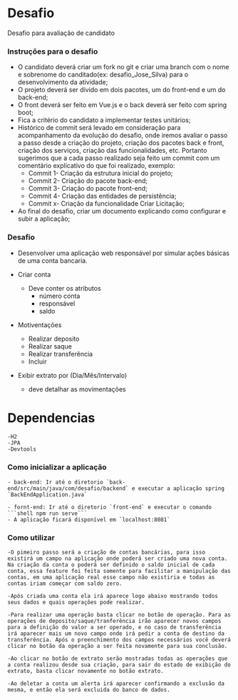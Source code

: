 # Desafio
Desafio para avaliação de candidato

### Instruções para o desafio
- O candidato deverá criar um fork no git e criar uma branch com o nome e sobrenome do canditado(ex: desafio_Jose_Silva) para o desenvolvimento da atividade;
- O projeto deverá ser divido em dois pacotes, um do front-end e um do back-end;
- O front deverá ser feito em Vue.js e o back deverá ser feito com spring boot;
- Fica a critério do candidato a implementar testes unitários;
- Histórico de commit será levado em consideração para acompanhamento da evolução do desafio, onde iremos avaliar o passo a passo desde a criação do projeto, criação dos pacotes back e front, criação dos serviços, criação das funcionalidades, etc. Portanto sugerimos que a cada passo realizado seja feito um commit com um comentário explicativo do que foi realizado, exemplo:
    - Commit 1- Criação da estrutura inicial do projeto;
    - Commit 2- Criação do pacote back-end;
    - Commit 3- Criação do pacote front-end;
    - Commit 4- Criação das entidades de persistência;
    - Commit x- Criação da funcionalidade Criar Licitação;
- Ao final do desafio, criar um documento explicando como configurar e subir a aplicação;


### Desafio
- Desenvolver uma aplicação web responsável por simular ações básicas de uma conta bancaria.
- Criar conta
    - Deve conter os atributos
        - número conta
        - responsável
        - saldo

- Motiventações
    - Realizar deposito
    - Realizar saque
    - Realizar transferência
	- Incluir

- Exibir extrato por (Dia/Mês/Intervalo)
    - deve detalhar as movimentações


# Dependencias
    -H2
    -JPA
    -Devtools

### Como inicializar a aplicação
    - back-end: Ir até o diretorio `back-end/src/main/java/com/desafio/backend` e executar a aplicação spring `BackEndApplication.java`

    - fornt-end: Ir até o diretorio `front-end` e executar o comando ```shell npm run serve```
    - A aplicação ficará disponível em `localhost:8081`

### Como utilizar
    -O pimeiro passo será a criação de contas bancárias, para isso existirá um campo na aplicação onde poderá ser criado uma nova conta. Na criação da conta o poderá ser definido o saldo inicial de cada conta, essa feature foi feita somente para facilitar a manipulação das contas, em uma aplicação real esse campo não existiria e todas as contas iriam começar com saldo zero.

    -Após criada uma conta ela irá aparece logo abaixo mostrando todos seus dados e quais operações pode realizar.

    -Para realizar uma operação basta clicar no botão de operação. Para as operações de deposito/saque/tranferência irão aparecer novos campos para a definição do valor a ser operado, e no caso de transferência irá aparecer mais um novo campo onde irá pedir a conta de destino da transferência. Após o preenchimento dos campos necessários você deverá clicar no botão da operação a ser feita novamente para sua conclusão.

    -Ao clicar no botão de extrato serão mostradas todas as operações que a conta realizou desde sua criação, para sair do estado de exibição do extrato, basta clicar novamente no botão extrato.

    -Ao deletar a conta um alerta irá aparecer confirmando a exclusão da mesma, e então ela será excluida do banco de dados.